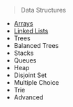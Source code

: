 > Data Structures
 - [Arrays](/Data%20Structures/Arrays)
 - [Linked Lists](/Data%20Structures/Linked%20Lists)
 - Trees
 - Balanced Trees
 - Stacks
 - Queues
 - Heap
 - Disjoint Set
 - Multiple Choice
 - Trie
 - Advanced
